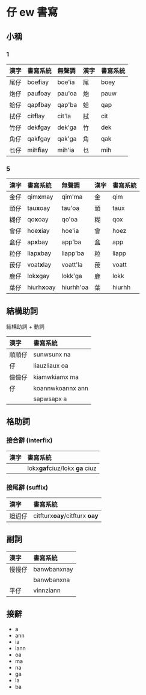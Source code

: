 # 仔 ew 書寫

## 小稱

### 1

| 漢字 | 書寫系統 | 無聲調 | 漢字 | 書寫系統 |
| :--- | :--- | :--- | :--- | :--- |
| 尾仔 | boe**f**iay | boe'ia | 尾 | boey |
| 炮仔 | pau**f**oay | pau'oa | 炮 | pauw |
| 蛤仔 | qap**f**bay | qap'ba | 蛤 | qap |
| 拭仔 | cit**f**lay | cit'la | 拭 | cit |
| 竹仔 | dek**f**gay | dek'ga | 竹 | dek |
| 角仔 | qak**f**gay | qak'ga | 角 | qak |
| 乜仔 | mih**f**iay | mih'ia | 乜 | mih |

### 5

| 漢字 | 書寫系統 | 無聲調 | 漢字 | 書寫系統 |
| :--- | :--- | :--- | :--- | :--- |
| 金仔 | qim**x**may | qim'ma | 金 | qim |
| 頭仔 | tau**x**oay | tau'oa | 頭 | taux |
| 糊仔 | qo**x**oay | qo'oa | 糊 | qox |
| 會仔 | hoe**x**iay | hoe'ia | 會 | hoez |
| 盒仔 | ap**x**bay | app'ba | 盒 | app |
| 粒仔 | liap**x**bay | liapp'ba | 粒 | liapp |
| 菝仔 | voat**x**lay | voatt'la | 菝 | voatt |
| 鹿仔 | lok**x**gay | lokk'ga | 鹿 | lokk |
| 葉仔 | hiurh**x**oay | hiurhh'oa | 葉 | hiurhh |

## 結構助詞

結構助詞 + 動詞

| 漢字 | 書寫系統 |
| :--- | :--- |
| 順順仔 | sunwsunx na |
| 仔 | liauzliaux oa |
| 儉儉仔 | kiamwkiamx ma |
| 仔 | koannwkoannx ann |
|| sapwsapx a |

## 格助詞

### 接合辭 (interfix)

| 漢字 | 書寫系統 |
| :--- | :--- |
|| lokx**gaf**ciuz/lokx **ga** ciuz |

### 接尾辭 (suffix)

| 漢字 | 書寫系統 |
| :--- | :--- |
| 𨑨迌仔 | citfturx**oay**/citfturx **oay** |

## 副詞

| 漢字 | 書寫系統 |
| :--- | :--- |
| 慢慢仔 | banwbanxnay |
|| banwbanxna |
| 平仔 | vinnziann |

## 接辭

* a
* ann
* ia
* iann
* oa
* ma
* na
* ga
* la
* ba
